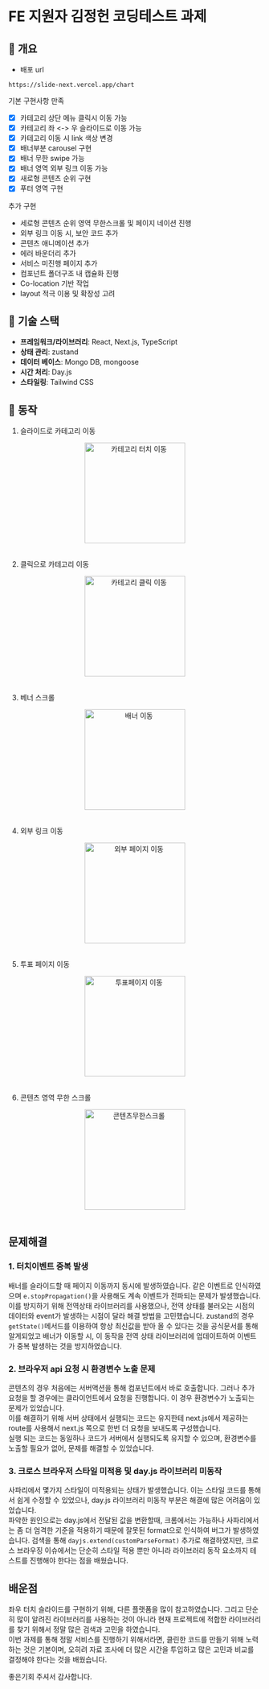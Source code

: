# FE 지원자 김정헌 코딩테스트 과제

## 📌 개요

- 배포 url

```
https://slide-next.vercel.app/chart
```

기본 구현사항 만족

- [x] 카테고리 상단 메뉴 클릭시 이동 가능
- [x] 카테고리 좌 <-> 우 슬라이드로 이동 가능
- [x] 카테고리 이동 시 link 색상 변경
- [x] 배너부분 carousel 구현
- [x] 배너 무한 swipe 가능
- [x] 배너 영역 외부 링크 이동 가능
- [x] 새로형 콘텐츠 순위 구현
- [x] 푸터 영역 구현

추가 구현

- 세로형 콘텐츠 순위 영역 무한스크롤 및 페이지 네이션 진행
- 외부 링크 이동 시, 보안 코드 추가
- 콘텐츠 애니메이션 추가
- 에러 바운더리 추가
- 서비스 미진행 페이지 추가
- 컴포넌트 폴더구조 내 캡슐화 진행
- Co-location 기반 작업
- layout 적극 이용 및 확장성 고려

## 🚀 기술 스택

- **프레임워크/라이브러리**: React, Next.js, TypeScript
- **상태 관리**: zustand
- **데이터 베이스**: Mongo DB, mongoose
- **시간 처리**: Day.js
- **스타일링**: Tailwind CSS

## 🎥 동작

1. 슬라이드로 카테고리 이동

<div align="center">
<img src="./public/readme/카테고리터치이동.gif" alt="카테고리 터치 이동" width="200" />
</div>
<br />

2. 클릭으로 카테고리 이동

<div align="center">
<img src="./public/readme/카테고리클릭이동.gif" alt="카테고리 클릭 이동" width="200" />
</div>
<br />

3. 베너 스크롤

<div align="center">
<img src="./public/readme/배너이동.gif" alt="배너 이동" width="200" />
</div>
<br />

4. 외부 링크 이동

<div align="center">
<img src="./public/readme/페이지이동.gif" alt="외부 페이지 이동" width="200" />
</div>
<br />

5. 투표 페이지 이동

<div align="center">
<img src="./public/readme/투표페이지이동.gif" alt="투표페이지 이동" width="200" />
</div>
<br />

6. 콘텐츠 영역 무한 스크롤

<div align="center">
<img src="./public/readme/무한스크롤.gif" alt="콘텐츠무한스크롤" width="200" />
</div>
<br />

## 문제해결

### 1. 터치이벤트 중복 발생

배너를 슬라이드할 때 페이지 이동까지 동시에 발생하였습니다.
같은 이벤트로 인식하였으며 `e.stopPropagation()`을 사용해도 계속 이벤트가 전파되는 문제가 발생했습니다.
<br />
이를 방지하기 위해 전역상태 라이브러리를 사용했으나, 전역 상태를 불러오는 시점의 데이터와 event가 발생하는 시점이 달라 해결 방법을 고민했습니다. zustand의 경우 `getState()`메서드를 이용하여 항상 최신값을 받아 올 수 있다는 것을 공식문서를 통해 알게되었고 배너가 이동할 시, 이 동작을 전역 상태 라이브러리에 업데이트하여 이벤트가 중복 발생하는 것을 방지하였습니다.

### 2. 브라우저 api 요청 시 환경변수 노출 문제

콘텐츠의 경우 처음에는 서버액션을 통해 컴포넌트에서 바로 호출합니다. 그러나 추가 요청을 할 경우에는 클라이언트에서 요청을 진행합니다. 이 경우 환경변수가 노출되는 문제가 있었습니다.
<br />
이를 해결하기 위해 서버 상태에서 실행되는 코드는 유지한테 next.js에서 제공하는 route를 사용해서 next.js 쪽으로 한번 더 요청을 보내도록 구성했습니다.
<br />
실행 되는 코드는 동일하나 코드가 서버에서 실행되도록 유지할 수 있으며, 환경변수를 노출할 필요가 없어, 문제를 해결할 수 있었습니다.

### 3. 크로스 브라우저 스타일 미적용 및 day.js 라이브러리 미동작

사파리에서 몇가지 스타일이 미적용되는 상태가 발생했습니다. 이는 스타일 코드를 통해서 쉽게 수정할 수 있었으나, day.js 라이브러리 미동작 부분은 해결에 많은 어려움이 있었습니다.
<br />
파악한 원인으로는 day.js에서 전달된 값을 변환할때, 크롬에서는 가능하나 사파리에서는 좀 더 엄격한 기준을 적용하기 때문에 잘못된 format으로 인식하여 버그가 발생하였습니다.
검색을 통해 `dayjs.extend(customParseFormat)` 추가로 해결하였지만, 크로스 브라우징 이슈에서는 단순히 스타일 적용 뿐만 아니라 라이브러리 동작 요소까지 테스트를 진행해야 한다는 점을 배웠습니다.

## 배운점

좌우 터치 슬라이드를 구현하기 위해, 다른 플랫폼을 많이 참고하였습니다. 그리고 단순히 많이 알려진 라이브러리를 사용하는 것이 아니라 현재 프로젝트에 적합한 라이브러리를 찾기 위해서 정말 많은 검색과 고민을 하였습니다.
<br />
이번 과제를 통해 정말 서비스를 진행하기 위해서라면, 클린한 코드를 만들기 위해 노력하는 것은 기본이며, 오히려 자료 조사에 더 많은 시간을 투입하고 많은 고민과 비교를 결정해야 한다는 것을 배웠습니다.

좋은기회 주셔서 감사합니다.
